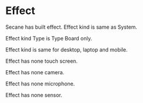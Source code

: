 # Effect

Secane has built effect.
Effect kind is same as System. 

Effect kind Type is Type Board only. 

Effect kind is same for desktop, laptop and mobile. 

Effect has none touch screen. 

Effect has none camera. 

Effect has none microphone. 

Effect has none sensor. 